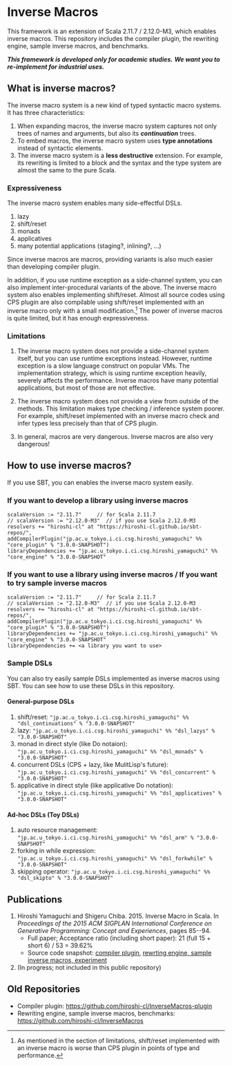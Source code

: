 # Inverse Macros

This framework is an extension of Scala 2.11.7 / 2.12.0-M3, which enables inverse macros.
This repository includes the compiler plugin, the rewriting engine, sample inverse macros,
and benchmarks.

***This framework is developed only for academic studies.***
***We want you to re-implement for industrial uses.***

## What is inverse macros?

The inverse macro system is a new kind of typed syntactic macro systems.
It has three characteristics:

1. When expanding macros, the inverse macro system captures not only trees of names and arguments, but also its ***continuation*** trees.
2. To embed macros, the inverse macro system uses **type annotations** instead of syntactic elements.
3. The inverse macro system is a **less destructive** extension.
   For example, its rewriting is limited to a block and the syntax and the type system are almost the same to the pure Scala.

### Expressiveness

The inverse macro system enables many side-effectful DSLs.

1. lazy
2. shift/reset
3. monads
4. applicatives
5. many potential applications (staging?, inlining?, ...)

Since inverse macros are macros, providing variants is also much easier than developing compiler plugin.

In addition, if you use runtime exception as a side-channel system,
you can also implement inter-procedural variants of the above.
The inverse macro system also enables implementing shift/reset.
Almost all source codes using CPS plugin are also compilable using shift/reset implemented with an inverse macro only with a small modification.[^1]
The power of inverse macros is quite limited, but it has enough expressiveness.

[^1]: As mentioned in the section of limitations, shift/reset implemented with an inverse macro is worse than CPS plugin in points of type and performance.

### Limitations

1. The inverse macro system does not provide a side-channel system itself, but you can use runtime exceptions instead.
   However, runtime exception is a slow language construct on popular VMs.
   The implementation strategy, which is using runtime exception heavily, severely affects the performance.
   Inverse macros have many potential applications, but most of those are not effective.

2. The inverse macro system does not provide a view from outside of the methods.
   This limitation makes type checking / inference system poorer.
   For example, shift/reset implemented with an inverse macro check and infer types less precisely than that of CPS plugin.

3. In general, macros are very dangerous. Inverse macros are also very dangerous!

## How to use inverse macros?

If you use SBT, you can enables the inverse macro system easily.

### If you want to develop a library using inverse macros

```
scalaVersion := "2.11.7"     // for Scala 2.11.7
// scalaVersion := "2.12.0-M3"  // if you use Scala 2.12.0-M3
resolvers += "hiroshi-cl" at "https://hiroshi-cl.github.io/sbt-repos/",
addCompilerPlugin("jp.ac.u_tokyo.i.ci.csg.hiroshi_yamaguchi" %% "core_plugin" % "3.0.0-SNAPSHOT")
libraryDependencies += "jp.ac.u_tokyo.i.ci.csg.hiroshi_yamaguchi" %% "core_engine" % "3.0.0-SNAPSHOT"
```

### If you want to use a library using inverse macros / If you want to try sample inverse macros

```
scalaVersion := "2.11.7"     // for Scala 2.11.7
// scalaVersion := "2.12.0-M3"  // if you use Scala 2.12.0-M3
resolvers += "hiroshi-cl" at "https://hiroshi-cl.github.io/sbt-repos/",
addCompilerPlugin("jp.ac.u_tokyo.i.ci.csg.hiroshi_yamaguchi" %% "core_plugin" % "3.0.0-SNAPSHOT")
libraryDependencies += "jp.ac.u_tokyo.i.ci.csg.hiroshi_yamaguchi" %% "core_engine" % "3.0.0-SNAPSHOT"
libraryDependencies += <a library you want to use>
```

### Sample DSLs

You can also try easily sample DSLs implemented as inverse macros using SBT.
You can see how to use these DSLs in this repository.

#### General-purpose DSLs

1. shift/reset: `"jp.ac.u_tokyo.i.ci.csg.hiroshi_yamaguchi" %% "dsl_continuations" % "3.0.0-SNAPSHOT"`
2. lazy: `"jp.ac.u_tokyo.i.ci.csg.hiroshi_yamaguchi" %% "dsl_lazys" % "3.0.0-SNAPSHOT"`
3. monad in direct style (like Do notaion): `"jp.ac.u_tokyo.i.ci.csg.hiroshi_yamaguchi" %% "dsl_monads" % "3.0.0-SNAPSHOT"`
4. concurrent DSLs (CPS + lazy, like MulitLisp's future): `"jp.ac.u_tokyo.i.ci.csg.hiroshi_yamaguchi" %% "dsl_concurrent" % "3.0.0-SNAPSHOT"`
5. applicative in direct style (like applicative Do notation): `"jp.ac.u_tokyo.i.ci.csg.hiroshi_yamaguchi" %% "dsl_applicatives" % "3.0.0-SNAPSHOT"`

#### Ad-hoc DSLs (Toy DSLs)

1. auto resource management: `"jp.ac.u_tokyo.i.ci.csg.hiroshi_yamaguchi" %% "dsl_arm" % "3.0.0-SNAPSHOT"`
2. forking in while expression: `"jp.ac.u_tokyo.i.ci.csg.hiroshi_yamaguchi" %% "dsl_forkwhile" % "3.0.0-SNAPSHOT"`
3. skipping operator: `"jp.ac.u_tokyo.i.ci.csg.hiroshi_yamaguchi" %% "dsl_skipto" % "3.0.0-SNAPSHOT"`

## Publications

1. Hiroshi Yamaguchi and Shigeru Chiba. 2015. Inverse Macro in Scala. In *Proceedings of the 2015 ACM SIGPLAN International Conference on Generative Programming: Concept and Experiences*, pages 85--94.
   * Full paper; Acceptance ratio (including short paper): 21 (full 15 + short 6) / 53 = 39.62%
   * Source code snapshot:
     [compiler plugin](https://github.com/hiroshi-cl/InverseMacros-plugin/),
     [rewrting engine, sample inverse macros, experiment](https://github.com/hiroshi-cl/InverseMacros/tree/gpce2015)
2. (In progress; not included in this public repository)

## Old Repositories

* Compiler plugin: https://github.com/hiroshi-cl/InverseMacros-plugin
* Rewriting engine, sample inverse macros, benchmarks: https://github.com/hiroshi-cl/InverseMacros